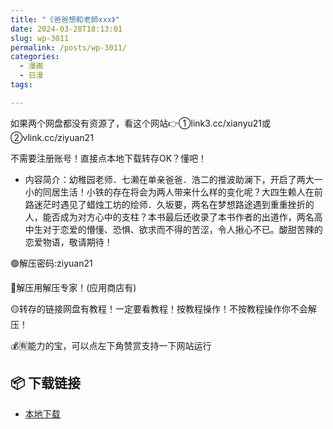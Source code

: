 ```yaml
---
title: "《爸爸想和老師xxx》"
date: 2024-03-28T18:13:01
slug: wp-3011
permalink: /posts/wp-3011/
categories:
  - 漫画
  - 日漫
tags:

---
```


如果两个网盘都没有资源了，看这个网站👉①link3.cc/xianyu21或②vlink.cc/ziyuan21

不需要注册账号！直接点本地下载转存OK？懂吧！

*   内容简介：幼稚园老师．七濑在单亲爸爸．浩二的推波助澜下，开启了两大一小的同居生活！小铁的存在将会为两人带来什么样的变化呢？大四生赖人在前路迷茫时遇见了蜡烛工坊的绘师．久坂要，两名在梦想路途遇到重重挫折的人，能否成为对方心中的支柱？本书最后还收录了本书作者的出道作，两名高中生对于恋爱的懵懂、恐惧、欲求而不得的苦涩，令人揪心不已。酸甜苦辣的恋爱物语，敬请期待！

🟢解压密码:ziyuan21

🔵解压用解压专家！(应用商店有)

🟡转存的链接网盘有教程！一定要看教程！按教程操作！不按教程操作你不会解压！

💰🈶能力的宝，可以点左下角赞赏支持一下网站运行

## 📦 下载链接
- [本地下载](https://blziyuan21.com/pay-download/3011?key=ed93656732&down_id=0)

